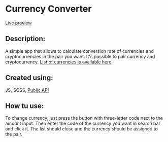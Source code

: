 # Currency Converter 
[Live preview](https://marcinn1337.github.io/currencyconverter/ "Currency Converter")

## Description:
A simple app that allows to calculate conversion rate of currencies and cryptocurrencies in the pair you want. It's possible to pair currency and cryptocurrency. [List of currencies is available here](https://cdn.jsdelivr.net/gh/fawazahmed0/currency-api@1/latest/currencies.json "List of available currencies").

## Created using: 
JS, SCSS, [Public API](https://github.com/fawazahmed0/currency-api "Currency API")

## How tu use:
To change currency, just press the button with three-letter code next to the amount input. Then enter the code of the currency you want in search bar and click it. The list should close and the currency should be assigned to the pair.



